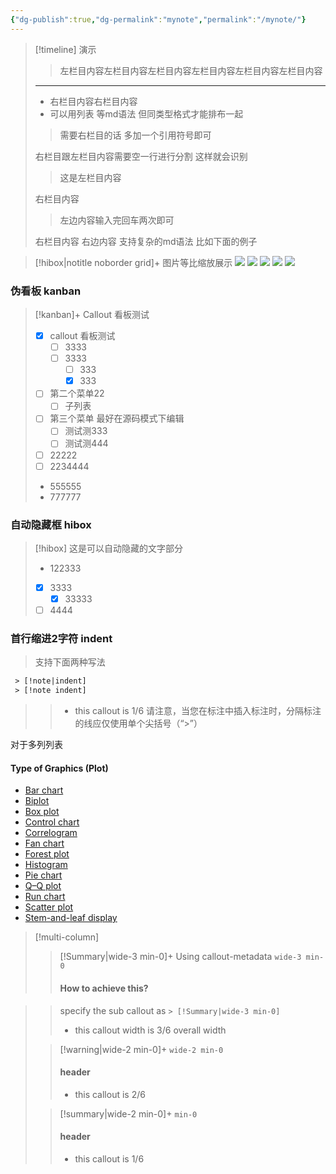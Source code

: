 ```yaml
---
{"dg-publish":true,"dg-permalink":"mynote","permalink":"/mynote/"}
---
```







> [!timeline] 演示
>> 左栏目内容左栏目内容左栏目内容左栏目内容左栏目内容左栏目内容
>--- 
>- 右栏目内容右栏目内容
>- 可以用列表 等md语法 但同类型格式才能排布一起
>
>> 需要右栏目的话 多加一个引用符号即可
>
>右栏目跟左栏目内容需要空一行进行分割
>这样就会识别
>>这是左栏目内容
>
>右栏目内容
>> 左边内容输入完回车两次即可
>
>右栏目内容
>右边内容
>支持复杂的md语法 比如下面的例子



















> [!hibox|notitle noborder grid]+ 图片等比缩放展示
![](https://i.pinimg.com/564x/13/1f/e4/131fe4d97e3be0a49a5d07431a917d31.jpg)
![](https://i.pinimg.com/564x/84/6c/1c/846c1cab0d47dd7970f9a008eeebd68f.jpg)
![](https://s1.ax1x.com/2022/05/18/OI7Io9.png)
![](https://i.pinimg.com/564x/c5/0f/09/c50f09d991dfcfdbea600ff139739fd8.jpg)
![](https://i.pinimg.com/564x/84/6c/1c/846c1cab0d47dd7970f9a008eeebd68f.jpg)

### 伪看板  kanban
> [!kanban]+ Callout 看板测试
>- [x] callout 看板测试
>	- [ ] 3333
>	- [ ] 3333
>		- [ ] 333
>		- [x] 333
>- [ ] 第二个菜单22
>	- [ ] 子列表
>- [ ] 第三个菜单 最好在源码模式下编辑
>	- [ ] 测试测333
>	- [ ] 测试测444
>- [ ]  22222
>- [ ] 2234444
>- 555555
>- 777777

### 自动隐藏框 hibox
>[!hibox]
>这是可以自动隐藏的文字部分
>- 122333
>- [x] 3333
>	- [x] 33333
>- [ ] 4444

### 首行缩进2字符 indent 
> 支持下面两种写法
```html
 > [!note|indent]
 > [!note indent]
```

>> - this callout is 1/6
请注意，当您在标注中插入标注时，分隔标注的线应仅使用单个尖括号（“>”）

对于多列列表

#### Type of Graphics (Plot)
- [Bar chart](https://en.wikipedia.org/wiki/Bar_chart "Bar chart")
- [Biplot](https://en.wikipedia.org/wiki/Biplot "Biplot")
- [Box plot](https://en.wikipedia.org/wiki/Box_plot "Box plot")
- [Control chart](https://en.wikipedia.org/wiki/Control_chart "Control chart")
- [Correlogram](https://en.wikipedia.org/wiki/Correlogram "Correlogram")
- [Fan chart](https://en.wikipedia.org/wiki/Fan_chart_(statistics) "Fan chart (statistics)")
- [Forest plot](https://en.wikipedia.org/wiki/Forest_plot "Forest plot")
- [Histogram](https://en.wikipedia.org/wiki/Histogram "Histogram")
- [Pie chart](https://en.wikipedia.org/wiki/Pie_chart "Pie chart")
- [Q–Q plot](https://en.wikipedia.org/wiki/Q%E2%80%93Q_plot "Q–Q plot")
- [Run chart](https://en.wikipedia.org/wiki/Run_chart "Run chart")
- [Scatter plot](https://en.wikipedia.org/wiki/Scatter_plot "Scatter plot")
- [Stem-and-leaf display](https://en.wikipedia.org/wiki/Stem-and-leaf_display "Stem-and-leaf display")



> [!multi-column]
> 
>> [!Summary|wide-3 min-0]+ Using callout-metadata `wide-3 min-0`
>> #### How to achieve this?
<!--SR:!2022-10-08,1,230-->
>> specify the sub callout as `> [!Summary|wide-3 min-0]`
>> - this callout width is 3/6 overall width
>
>> [!warning|wide-2 min-0]+  `wide-2 min-0`
>> #### header
>> - this callout is 2/6
>
>> [!summary|wide-2 min-0]+ `min-0`
>> #### header
>> - this callout is 1/6

